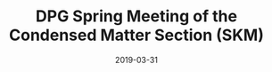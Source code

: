 ---
type: conference
highlight: false
authors: ['']
title: "DPG Spring Meeting of the Condensed Matter Section (SKM)"
event: 
event_url: 
location:
address:
  city: Regensburg
  country: Germany
date: 2019-03-31
date_end: 2019-04-05
all_day: True
---
